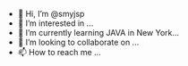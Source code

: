- 👋 Hi, I’m @smyjsp
- 👀 I’m interested in ...
- 🌱 I’m currently learning JAVA in New York...
- 💞️ I’m looking to collaborate on ...
- 📫 How to reach me ...

<!---
smyjsp/smyjsp is a ✨ special ✨ repository because its `README.md` (this file) appears on your GitHub profile.
You can click the Preview link to take a look at your changes.
--->

